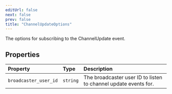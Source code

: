 ```yaml
---
editUrl: false
next: false
prev: false
title: "ChannelUpdateOptions"
---
```


The options for subscribing to the ChannelUpdate event.

## Properties

| Property | Type | Description |
| :------ | :------ | :------ |
| `broadcaster_user_id` | `string` | The broadcaster user ID to listen to channel update events for. |
